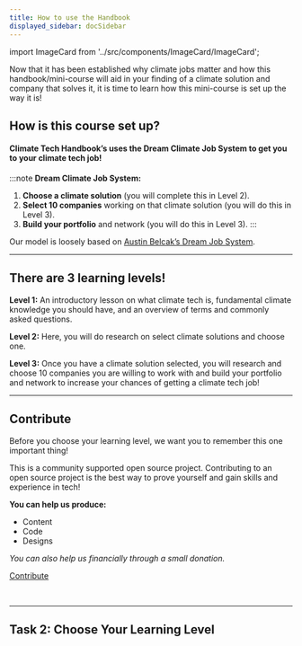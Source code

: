 ```yaml
---
title: How to use the Handbook
displayed_sidebar: docSidebar
---
```

import ImageCard from '../src/components/ImageCard/ImageCard';



Now that it has been established why climate jobs matter and how this handbook/mini-course will aid in your finding of a climate solution and company that solves it, it is time to learn how this mini-course is set up the way it is!


## How is this course set up?
#### Climate Tech Handbook’s uses the Dream Climate Job System to get you to your climate tech job!

:::note **Dream Climate Job System:**

1. **Choose a climate solution** (you will complete this in Level 2).
2. **Select 10 companies** working on that climate solution (you will do this in Level 3).
3. **Build your portfolio** and network (you will do this in Level 3).
:::

Our model is loosely based on [Austin Belcak’s Dream Job System](https://cultivatedculture.com/djs-podcast/).

---


<!-- ### Desktop

- Use the left sidebar - to navigate pages
- Use the right sidebar - to navigate sections within a page

### Mobile

- Use the top left hamburger menu to navigate pages
- Use jump links within  -->



## There are 3 learning levels!

**Level 1:** An introductory lesson on what climate tech is, fundamental climate knowledge you should have, and an overview of terms and commonly asked questions.

**Level 2:** Here, you will do research on select climate solutions and choose one.

**Level 3:** Once you have a climate solution selected, you will research and choose 10 companies you are willing to work with and build your portfolio and network to increase your chances of getting a climate tech job!

---


## Contribute

Before you choose your learning level, we want you to remember this one important thing!

This is a community supported open source project. Contributing to an open source project is the best way to prove yourself and gain skills and experience in tech!

**You can help us produce:**

- Content
- Code
- Designs

_You can also help us financially through a small donation._

<a href="/contribute" class="doc-button">Contribute</a>

<br/>

---

## Task 2: Choose Your Learning Level

<div style={{ display: 'flex', flexWrap: 'wrap'}}>
    <ImageCard
    title="Level 1"
    description="You're brand new. A basic overview of terms and common questions"
    imageUrl="/img/climate-tech-level-1-mario.jpg"
    linkUrl="/level-1"
    />
<ImageCard
    title="Level 2"
    description="You're ready to hone in on your climate solution"
    imageUrl="/img/level-2-mario.jpg"
    linkUrl="/level-2"
    />
    <ImageCard
    title="Level 3"
    description="You have a solution but need to stand out in your job search"
    imageUrl="/img/level-3-mario.jpg"
    linkUrl="/level-3"
    />
</div>



